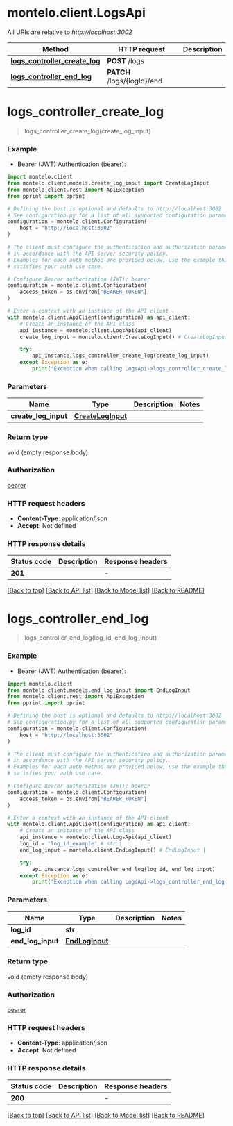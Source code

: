 # montelo.client.LogsApi

All URIs are relative to *http://localhost:3002*

Method | HTTP request | Description
------------- | ------------- | -------------
[**logs_controller_create_log**](LogsApi.md#logs_controller_create_log) | **POST** /logs | 
[**logs_controller_end_log**](LogsApi.md#logs_controller_end_log) | **PATCH** /logs/{logId}/end | 


# **logs_controller_create_log**
> logs_controller_create_log(create_log_input)



### Example

* Bearer (JWT) Authentication (bearer):

```python
import montelo.client
from montelo.client.models.create_log_input import CreateLogInput
from montelo.client.rest import ApiException
from pprint import pprint

# Defining the host is optional and defaults to http://localhost:3002
# See configuration.py for a list of all supported configuration parameters.
configuration = montelo.client.Configuration(
    host = "http://localhost:3002"
)

# The client must configure the authentication and authorization parameters
# in accordance with the API server security policy.
# Examples for each auth method are provided below, use the example that
# satisfies your auth use case.

# Configure Bearer authorization (JWT): bearer
configuration = montelo.client.Configuration(
    access_token = os.environ["BEARER_TOKEN"]
)

# Enter a context with an instance of the API client
with montelo.client.ApiClient(configuration) as api_client:
    # Create an instance of the API class
    api_instance = montelo.client.LogsApi(api_client)
    create_log_input = montelo.client.CreateLogInput() # CreateLogInput | 

    try:
        api_instance.logs_controller_create_log(create_log_input)
    except Exception as e:
        print("Exception when calling LogsApi->logs_controller_create_log: %s\n" % e)
```



### Parameters


Name | Type | Description  | Notes
------------- | ------------- | ------------- | -------------
 **create_log_input** | [**CreateLogInput**](CreateLogInput.md)|  | 

### Return type

void (empty response body)

### Authorization

[bearer](../README.md#bearer)

### HTTP request headers

 - **Content-Type**: application/json
 - **Accept**: Not defined

### HTTP response details

| Status code | Description | Response headers |
|-------------|-------------|------------------|
**201** |  |  -  |

[[Back to top]](#) [[Back to API list]](../README.md#documentation-for-api-endpoints) [[Back to Model list]](../README.md#documentation-for-models) [[Back to README]](../README.md)

# **logs_controller_end_log**
> logs_controller_end_log(log_id, end_log_input)



### Example

* Bearer (JWT) Authentication (bearer):

```python
import montelo.client
from montelo.client.models.end_log_input import EndLogInput
from montelo.client.rest import ApiException
from pprint import pprint

# Defining the host is optional and defaults to http://localhost:3002
# See configuration.py for a list of all supported configuration parameters.
configuration = montelo.client.Configuration(
    host = "http://localhost:3002"
)

# The client must configure the authentication and authorization parameters
# in accordance with the API server security policy.
# Examples for each auth method are provided below, use the example that
# satisfies your auth use case.

# Configure Bearer authorization (JWT): bearer
configuration = montelo.client.Configuration(
    access_token = os.environ["BEARER_TOKEN"]
)

# Enter a context with an instance of the API client
with montelo.client.ApiClient(configuration) as api_client:
    # Create an instance of the API class
    api_instance = montelo.client.LogsApi(api_client)
    log_id = 'log_id_example' # str | 
    end_log_input = montelo.client.EndLogInput() # EndLogInput | 

    try:
        api_instance.logs_controller_end_log(log_id, end_log_input)
    except Exception as e:
        print("Exception when calling LogsApi->logs_controller_end_log: %s\n" % e)
```



### Parameters


Name | Type | Description  | Notes
------------- | ------------- | ------------- | -------------
 **log_id** | **str**|  | 
 **end_log_input** | [**EndLogInput**](EndLogInput.md)|  | 

### Return type

void (empty response body)

### Authorization

[bearer](../README.md#bearer)

### HTTP request headers

 - **Content-Type**: application/json
 - **Accept**: Not defined

### HTTP response details

| Status code | Description | Response headers |
|-------------|-------------|------------------|
**200** |  |  -  |

[[Back to top]](#) [[Back to API list]](../README.md#documentation-for-api-endpoints) [[Back to Model list]](../README.md#documentation-for-models) [[Back to README]](../README.md)

